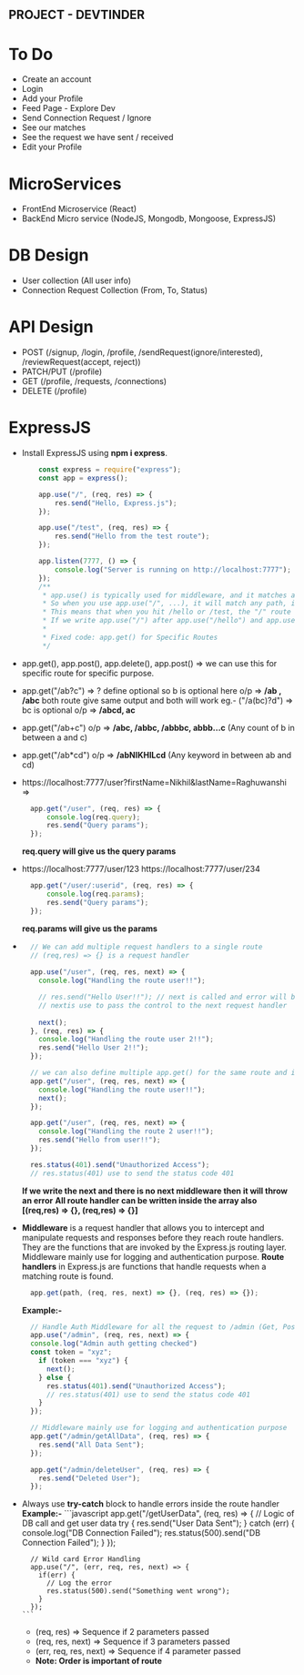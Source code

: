 ## PROJECT - DEVTINDER ##

# To Do

- Create an account 
- Login 
- Add your Profile
- Feed Page - Explore Dev
- Send Connection Request / Ignore
- See our matches
- See the request we have sent / received
- Edit your Profile

# MicroServices
- FrontEnd Microservice (React)
- BackEnd  Micro service (NodeJS, Mongodb, Mongoose, ExpressJS)

# DB Design
- User collection (All user info)
- Connection Request Collection (From, To, Status)

# API Design
- POST (/signup, /login, /profile, /sendRequest(ignore/interested), /reviewRequest(accept, reject))
- PATCH/PUT (/profile)
- GET (/profile, /requests, /connections)
- DELETE (/profile)

# ExpressJS
- Install ExpressJS using **npm i express**.
    ```javascript
        const express = require("express");
        const app = express();

        app.use("/", (req, res) => {
            res.send("Hello, Express.js");
        });

        app.use("/test", (req, res) => {
            res.send("Hello from the test route");
        });

        app.listen(7777, () => {
            console.log("Server is running on http://localhost:7777");
        });
        /**
         * app.use() is typically used for middleware, and it matches any route that starts with the specified path. 
         * So when you use app.use("/", ...), it will match any path, including "/hello" and "/test", because both these routes start with /.
         * This means that when you hit /hello or /test, the "/" route will be triggered because "/" matches all paths.
         * If we write app.use("/") after app.use("/hello") and app.use("/test"), then all routes will worked as expected. Sequence of routes is important.
         * 
         * Fixed code: app.get() for Specific Routes
         */
    ```
- app.get(), app.post(), app.delete(), app.post() => we can use this for specific route for specific purpose.

- app.get("/ab?c") => ? define optional so b is optional here
    o/p => **/ab , /abc** both route give same output and both will work
    eg.- ("/a(bc)?d") => bc is optional 
        o/p => **/abcd, ac**

- app.get("/ab+c") o/p => **/abc, /abbc, /abbbc, abbb...c** (Any count of b in between a and c)

- app.get("/ab*cd") o/p => **/abNIKHILcd** (Any keyword in between ab and cd)

- https://localhost:7777/user?firstName=Nikhil&lastName=Raghuwanshi => 
  ```javascript
    app.get("/user", (req, res) => {
        console.log(req.query);
        res.send("Query params");
    });
  ```
    **req.query will give us the query params**

- https://localhost:7777/user/123 https://localhost:7777/user/234
  ```javascript
    app.get("/user/:userid", (req, res) => {
        console.log(req.params);
        res.send("Query params");
    });
  ```
    **req.params will give us the params**

- ```javascript
    // We can add multiple request handlers to a single route
    // (req,res) => {} is a request handler
    
    app.use("/user", (req, res, next) => {
      console.log("Handling the route user!!");

      // res.send("Hello User!!"); // next is called and error will be thrown
      // nextis use to pass the control to the next request handler
      
      next();
    }, (req, res) => {
      console.log("Handling the route user 2!!");
      res.send("Hello User 2!!");
    });

    // we can also define multiple app.get() for the same route and it will work same as array
    app.get("/user", (req, res, next) => {
      console.log("Handling the route user!!");
      next();
    });

    app.get("/user", (req, res, next) => {
      console.log("Handling the route 2 user!!");
      res.send("Hello from user!!");
    });

    res.status(401).send("Unauthorized Access");
    // res.status(401) use to send the status code 401
  ```
    **If we write the next and there is no next middleware then it will throw an error**
    **All route handler can be written inside the array also [(req,res) => {}, (req,res) => {}]**

- **Middleware** is a request handler that allows you to intercept and manipulate requests and responses before they reach route handlers. They are the functions that are invoked by the Express.js routing layer. Middleware mainly use for logging and authentication purpose. **Route handlers** in Express.js are functions that handle requests when a matching route is found.
  ```javascript
    app.get(path, (req, res, next) => {}, (req, res) => {});
  ```
  **Example:-**
    ```javascript
      // Handle Auth Middleware for all the request to /admin (Get, Post, Put, Delete)
      app.use("/admin", (req, res, next) => {
      console.log("Admin auth getting checked")
      const token = "xyz";
        if (token === "xyz") {
          next();
        } else {
          res.status(401).send("Unauthorized Access");
          // res.status(401) use to send the status code 401
        }
      });

      // Middleware mainly use for logging and authentication purpose
      app.get("/admin/getAllData", (req, res) => {
        res.send("All Data Sent");
      });

      app.get("/admin/deleteUser", (req, res) => {
        res.send("Deleted User");
      });
    ```

- Always use **try-catch** block to handle errors inside the route handler
    **Example:-**
      ```javascript
        app.get("/getUserData", (req, res) => {
          // Logic of DB call and get user data
          try {
            res.send("User Data Sent");
          }
          catch (err) {
            console.log("DB Connection Failed");
            res.status(500).send("DB Connection Failed");
          }
        });

        // Wild card Error Handling
        app.use("/", (err, req, res, next) => {
          if(err) {
            // Log the error
            res.status(500).send("Something went wrong");
          }
        });
      ```
  - (req, res) => Sequence if 2 parameters passed
  - (req, res, next) => Sequence if 3 parameters passed
  - (err, req, res, next) => Sequence if 4 parameter passed
  - **Note: Order is important of route**